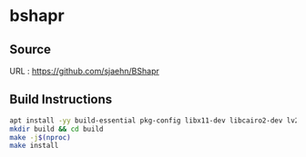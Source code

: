 # bshapr

## Source
URL : https://github.com/sjaehn/BShapr

## Build Instructions
```sh
apt install -yy build-essential pkg-config libx11-dev libcairo2-dev lv2-dev
mkdir build && cd build
make -j$(nproc)
make install
```
